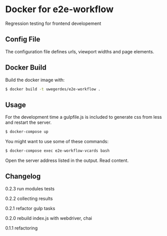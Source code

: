 # Docker for e2e-workflow

Regression testing for frontend developement

## Config File

The configuration file defines urls, viewport widths and page elements.

## Docker Build

Build the docker image with:

```bash
$ docker build -t uwegerdes/e2e-workflow .
```

## Usage

For the development time a gulpfile.js is included to generate css from less and restart the server.

```bash
$ docker-compose up
```

You might want to use some of these commands:

```bash
$ docker-compose exec e2e-workflow-vcards bash
```

Open the server address listed in the output. Read content.

## Changelog

0.2.3 run modules tests

0.2.2 collecting results

0.2.1 refactor gulp tasks

0.2.0 rebuild index.js with webdriver, chai

0.1.1 refactoring
